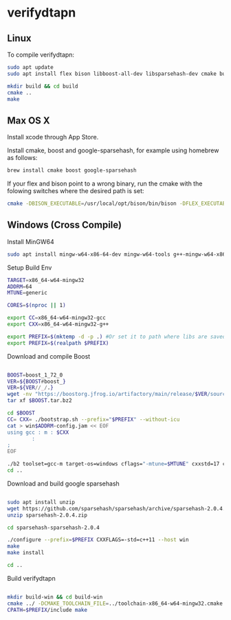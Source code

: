 # verifydtapn

## Linux
To compile verifydtapn:

``` bash 
sudo apt update
sudo apt install flex bison libboost-all-dev libsparsehash-dev cmake build-essential

mkdir build && cd build
cmake ..
make
```

## Max OS X

Install xcode through App Store.

Install cmake, boost and google-sparsehash,
for example using homebrew as follows:

``` bash
brew install cmake boost google-sparsehash 
```

If your flex and bison point to a wrong binary, run the cmake
with the folowing switches where the desired path is set:

``` bash
cmake -DBISON_EXECUTABLE=/usr/local/opt/bison/bin/bison -DFLEX_EXECUTABLE=/usr/local/opt/flex/bin/flex ..
```

## Windows (Cross Compile)

Install MinGW64
``` bash
sudo apt install mingw-w64-x86-64-dev mingw-w64-tools g++-mingw-w64-x86-64
```


Setup Build Env
``` bash
TARGET=x86_64-w64-mingw32
ADDRM=64
MTUNE=generic

CORES=$(nproc || 1)

export CC=x86_64-w64-mingw32-gcc
export CXX=x86_64-w64-mingw32-g++

export PREFIX=$(mktemp -d -p .) #Or set it to path where libs are saved
export PREFIX=$(realpath $PREFIX)

```

Download and compile Boost 
``` bash

BOOST=boost_1_72_0
VER=${BOOST#boost_}
VER=${VER//_/.}
wget -nv "https://boostorg.jfrog.io/artifactory/main/release/$VER/source/$BOOST.tar.bz2"
tar xf $BOOST.tar.bz2

cd $BOOST
CC= CXX= ./bootstrap.sh --prefix="$PREFIX" --without-icu
cat > win$ADDRM-config.jam << EOF
using gcc : m : $CXX
        :
;
EOF

./b2 toolset=gcc-m target-os=windows cflags="-mtune=$MTUNE" cxxstd=17 cxxflags="-mtune=$MTUNE" address-model="$ADDRM" binary-format="pe" abi="ms" threading="multi" threadapi="win32" variant=release --user-config="win$ADDRM-config.jam" --prefix="$PREFIX" --without-mpi --without-python --without-coroutine --without-graph --without-graph_parallel --without-wave --without-context -sNO_BZIP2=1 -j$CORES install
cd ..
```

Download and build google sparsehash

``` bash

sudo apt install unzip
wget https://github.com/sparsehash/sparsehash/archive/sparsehash-2.0.4.zip
unzip sparsehash-2.0.4.zip

cd sparsehash-sparsehash-2.0.4

./configure --prefix=$PREFIX CXXFLAGS=-std=c++11 --host win
make
make install

cd ..
```

Build verifydtapn

``` bash

mkdir build-win && cd build-win
cmake ../ -DCMAKE_TOOLCHAIN_FILE=../toolchain-x86_64-w64-mingw32.cmake -DBOOST_ROOT=$PREFIX
CPATH=$PREFIX/include make

```
